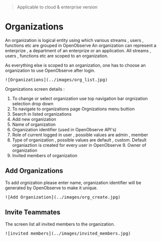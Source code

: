 > Applicable to cloud & enterprise version
# Organizations

An organization is logical entity using which various streams , users , functions etc are grouped in OpenObserve An organization can represent a enterprize , a department of an enterprize or an application. All streams , users , functions etc are scoped to an organization.

As everything else is scoped to an organization, one has to choose an organization to use OpenObserve after login.

<kbd>
![Organizations](../images/org_list.jpg)
</kbd>

Organizations screen details :

1. To change or select organization use top navigation bar orgnization selection drop down 
2. To navigate to organizations page Orgnizations menu buttion
3. Search in listed organizations
4. Add new organization
5. Name of organization
6. Organization identifier (used in OpenObserve API's)
7. Role of current logged in user , possible values are admin , member
8. Type of organization , possible values are default , custom. Default organiaztion is created for every user in OpenObserve 9. Owner of organization
10. Invited members of organization

## Add Organizations

To add orgnization please enter name, organization identifier will be generated by OpenObserve to make it unique.

<kbd>
![Add Organization](../images/org_create.jpg)
</kbd>

## Invite Teammates

The screen list all invited members to the organization.

<kbd>
![invited members](../images/invited_members.jpg)
</kbd>